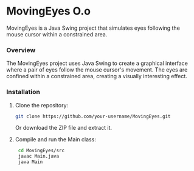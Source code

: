 # MovingEyes O.o

MovingEyes is a Java Swing project that simulates eyes following the mouse cursor within a constrained area.
### Overview

The MovingEyes project uses Java Swing to create a graphical interface where a pair of eyes follow the mouse cursor's movement. The eyes are confined within a constrained area, creating a visually interesting effect.


### Installation

1. Clone the repository:

    ```bash
    git clone https://github.com/your-username/MovingEyes.git
    ```

    Or download the ZIP file and extract it.


2. Compile and run the Main class:

   ```bash
    cd MovingEyes/src
    javac Main.java
    java Main
   ```